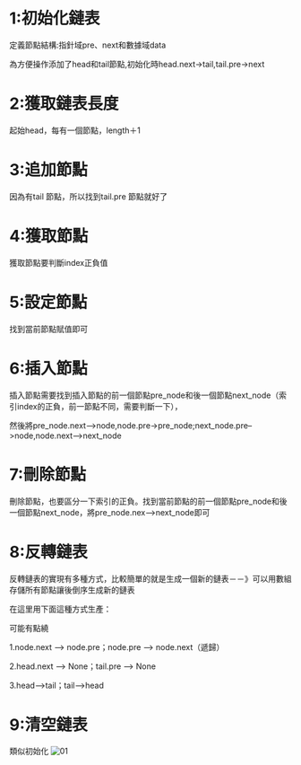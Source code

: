 # 1:初始化鏈表
定義節點結構:指針域pre、next和數據域data

為方便操作添加了head和tail節點,初始化時head.next->tail,tail.pre->next

# 2:獲取鏈表長度
起始head，每有一個節點，length＋1

# 3:追加節點
因為有tail 節點，所以找到tail.pre 節點就好了

# 4:獲取節點
獲取節點要判斷index正負值

# 5:設定節點
找到當前節點賦值即可

# 6:插入節點
插入節點需要找到插入節點的前一個節點pre_node和後一個節點next_node（索引index的正負，前一節點不同，需要判斷一下），

然後將pre_node.next–>node,node.pre->pre_node;next_node.pre–>node,node.next–>next_node

# 7:刪除節點
刪除節點，也要區分一下索引的正負。找到當前節點的前一個節點pre_node和後一個節點next_node，將pre_node.nex–>next_node即可

# 8:反轉鏈表
反轉鏈表的實現有多種方式，比較簡單的就是生成一個新的鏈表－－》可以用數組存儲所有節點讓後倒序生成新的鏈表

在這里用下面這種方式生產：

可能有點繞

1.node.next –> node.pre；node.pre –> node.next（遞歸）

2.head.next –> None；tail.pre –> None

3.head–>tail；tail–>head

# 9:清空鏈表
類似初始化
![01](https://github.com/user-attachments/assets/4ae733dc-3435-4162-b454-4cb18b7b5d6a)
